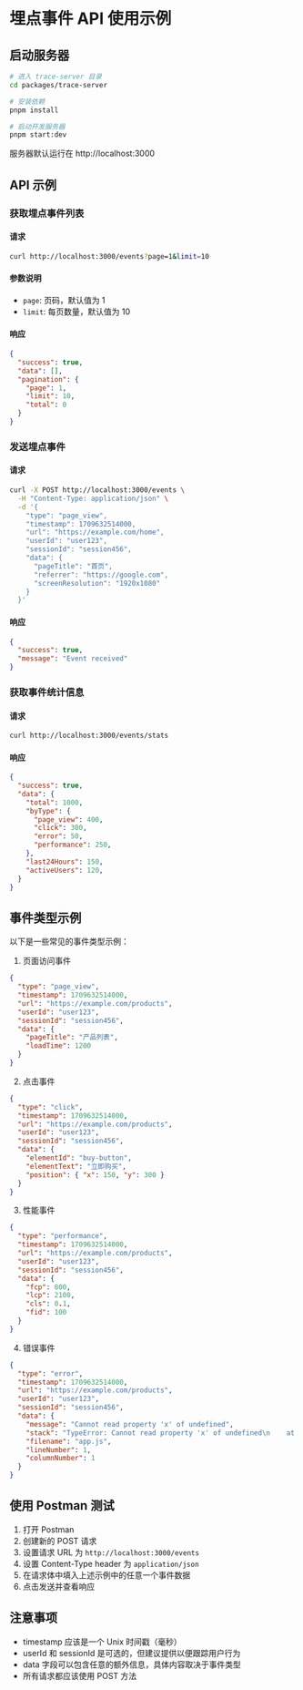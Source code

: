 # 埋点事件 API 使用示例

## 启动服务器

```bash
# 进入 trace-server 目录
cd packages/trace-server

# 安装依赖
pnpm install

# 启动开发服务器
pnpm start:dev
```

服务器默认运行在 http://localhost:3000

## API 示例

### 获取埋点事件列表

#### 请求

```bash
curl http://localhost:3000/events?page=1&limit=10
```

#### 参数说明

- `page`: 页码，默认值为 1
- `limit`: 每页数量，默认值为 10

#### 响应

```json
{
  "success": true,
  "data": [],
  "pagination": {
    "page": 1,
    "limit": 10,
    "total": 0
  }
}
```

### 发送埋点事件

#### 请求

```bash
curl -X POST http://localhost:3000/events \
  -H "Content-Type: application/json" \
  -d '{
    "type": "page_view",
    "timestamp": 1709632514000,
    "url": "https://example.com/home",
    "userId": "user123",
    "sessionId": "session456",
    "data": {
      "pageTitle": "首页",
      "referrer": "https://google.com",
      "screenResolution": "1920x1080"
    }
  }'
```

#### 响应

```json
{
  "success": true,
  "message": "Event received"
}
```

### 获取事件统计信息

#### 请求

```bash
curl http://localhost:3000/events/stats
```

#### 响应

```json
{
  "success": true,
  "data": {
    "total": 1000,
    "byType": {
      "page_view": 400,
      "click": 300,
      "error": 50,
      "performance": 250,
    },
    "last24Hours": 150,
    "activeUsers": 120,
  }
}
```

## 事件类型示例

以下是一些常见的事件类型示例：

1. 页面访问事件

```json
{
  "type": "page_view",
  "timestamp": 1709632514000,
  "url": "https://example.com/products",
  "userId": "user123",
  "sessionId": "session456",
  "data": {
    "pageTitle": "产品列表",
    "loadTime": 1200
  }
}
```

2. 点击事件

```json
{
  "type": "click",
  "timestamp": 1709632514000,
  "url": "https://example.com/products",
  "userId": "user123",
  "sessionId": "session456",
  "data": {
    "elementId": "buy-button",
    "elementText": "立即购买",
    "position": { "x": 150, "y": 300 }
  }
}
```

3. 性能事件

```json
{
  "type": "performance",
  "timestamp": 1709632514000,
  "url": "https://example.com/products",
  "userId": "user123",
  "sessionId": "session456",
  "data": {
    "fcp": 800,
    "lcp": 2100,
    "cls": 0.1,
    "fid": 100
  }
}
```

4. 错误事件

```json
{
  "type": "error",
  "timestamp": 1709632514000,
  "url": "https://example.com/products",
  "userId": "user123",
  "sessionId": "session456",
  "data": {
    "message": "Cannot read property 'x' of undefined",
    "stack": "TypeError: Cannot read property 'x' of undefined\n    at http://example.com/app.js:1:1",
    "filename": "app.js",
    "lineNumber": 1,
    "columnNumber": 1
  }
}
```

## 使用 Postman 测试

1. 打开 Postman
2. 创建新的 POST 请求
3. 设置请求 URL 为 `http://localhost:3000/events`
4. 设置 Content-Type header 为 `application/json`
5. 在请求体中填入上述示例中的任意一个事件数据
6. 点击发送并查看响应

## 注意事项

- timestamp 应该是一个 Unix 时间戳（毫秒）
- userId 和 sessionId 是可选的，但建议提供以便跟踪用户行为
- data 字段可以包含任意的额外信息，具体内容取决于事件类型
- 所有请求都应该使用 POST 方法
